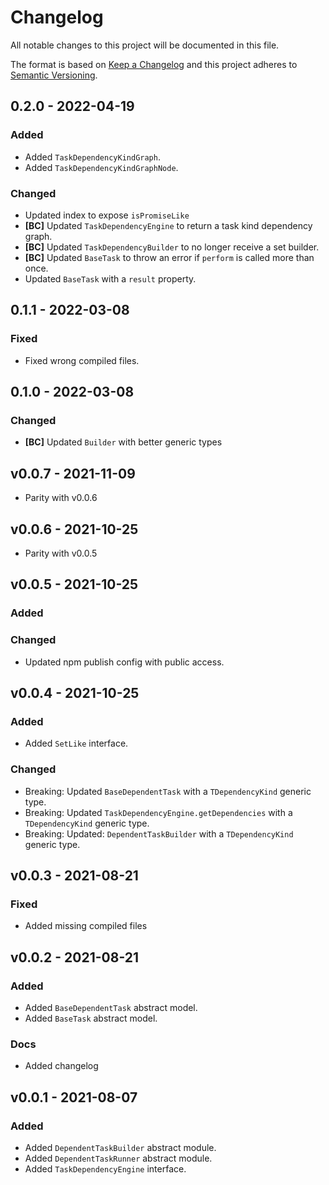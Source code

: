 # Changelog
All notable changes to this project will be documented in this file.

The format is based on [Keep a Changelog](http://keepachangelog.com/en/1.0.0/)
and this project adheres to [Semantic Versioning](http://semver.org/spec/v2.0.0.html).

<!--
## [UNRELEASED]

### Added
### Changed
### Deprecated
### Removed
### Fixed
### Security
### Docs
-->




## 0.2.0 - 2022-04-19

### Added
- Added `TaskDependencyKindGraph`.
- Added `TaskDependencyKindGraphNode`.

### Changed
- Updated index to expose `isPromiseLike`
- **[BC]** Updated `TaskDependencyEngine` to return a task kind dependency graph.
- **[BC]** Updated `TaskDependencyBuilder` to no longer receive a set builder.
- **[BC]** Updated `BaseTask` to throw an error if `perform` is called more than once.
- Updated `BaseTask` with a `result` property.




## 0.1.1 - 2022-03-08

### Fixed
- Fixed wrong compiled files.




## 0.1.0 - 2022-03-08

### Changed
- **[BC]** Updated `Builder` with better generic types




## v0.0.7 - 2021-11-09
- Parity with v0.0.6




## v0.0.6 - 2021-10-25
- Parity with v0.0.5




## v0.0.5 - 2021-10-25

### Added
### Changed
- Updated npm publish config with public access.




## v0.0.4 - 2021-10-25

### Added
- Added `SetLike` interface.

### Changed
- Breaking: Updated `BaseDependentTask` with a `TDependencyKind` generic type.
- Breaking: Updated `TaskDependencyEngine.getDependencies` with a `TDependencyKind` generic type.
- Breaking: Updated: `DependentTaskBuilder` with a `TDependencyKind` generic type.




## v0.0.3 - 2021-08-21

### Fixed
- Added missing compiled files




## v0.0.2 - 2021-08-21

### Added 
- Added `BaseDependentTask` abstract model.
- Added `BaseTask` abstract model.

### Docs
- Added changelog




## v0.0.1 - 2021-08-07

### Added
- Added `DependentTaskBuilder` abstract module.
- Added `DependentTaskRunner` abstract module.
- Added `TaskDependencyEngine` interface.
